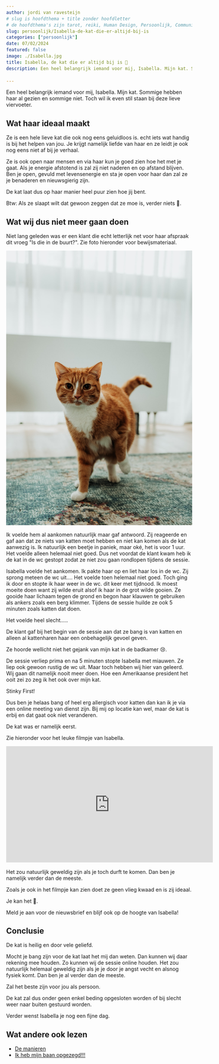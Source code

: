 ```yaml
---
author: jordi van ravesteijn
# slug is hoofdthema + title zonder hoofdletter
# de hoofdthema's zijn tarot, reiki, Human Design, Persoonlijk, Community
slug: persoonlijk/Isabella-de-kat-die-er-altijd-bij-is
categories: ["persoonlijk"]
date: 07/02/2024
featured: false
image: ./Isabella.jpg
title: Isabella, de kat die er altijd bij is 🥰
description: Een heel belangrijk iemand voor mij, Isabella. Mijn kat. Sommige hebben haar al gezien en sommige niet. Toch wil ik even stil staan bij deze lieve viervoeter.

---
```


Een heel belangrijk iemand voor mij, Isabella. Mijn kat. Sommige hebben haar al gezien en sommige niet. Toch wil ik even stil staan bij deze lieve viervoeter.

## Wat haar ideaal maakt

Ze is een hele lieve kat die ook nog eens geluidloos is. echt iets wat handig is bij het helpen van jou. Je krijgt namelijk liefde van haar en ze leidt je ook nog eens niet af bij je verhaal.

Ze is ook open naar mensen en via haar kun je goed zien hoe het met je gaat. Als je energie afstotend is zal zij niet naderen en op afstand blijven. Ben je open, gevuld met levensenergie en sta je open voor haar dan zal ze je benaderen en nieuwsgierig zijn.

De kat laat dus op haar manier heel puur zien hoe jij bent. 

Btw: Als ze slaapt wilt dat gewoon zeggen dat ze moe is, verder niets 🤣.

## Wat wij dus niet meer gaan doen

Niet lang geleden was er een klant die echt letterlijk net voor haar afspraak dit vroeg "Is die in de buurt?". Zie foto hieronder voor bewijsmateriaal.

![Isabella, de kat](./Isabella.jpg)

Ik voelde hem al aankomen natuurlijk maar gaf antwoord. Zij reageerde en gaf aan dat ze niets van katten moet hebben en niet kan komen als de kat aanwezig is. Ik natuurlijk een beetje in paniek, maar oké, het is voor 1 uur. Het voelde alleen helemaal niet goed. Dus net voordat de klant kwam heb ik de kat in de wc gestopt zodat ze niet zou gaan rondlopen tijdens de sessie. 

Isabella voelde het aankomen. Ik pakte haar op en liet haar los in de wc. Zij sprong meteen de wc uit.... Het voelde toen helemaal niet goed. Toch ging ik door en stopte ik haar weer in de wc. dit keer met tijdnood. Ik moest moeite doen want zij wilde eruit alsof ik haar in de grot wilde gooien. Ze gooide haar lichaam tegen de grond en begon haar klauwen te gebruiken als ankers zoals een berg klimmer. Tijdens   de sessie huilde ze ook 5 minuten zoals katten dat doen. 

Het voelde heel slecht.....

De klant gaf bij het begin van de sessie aan dat ze bang is van katten en alleen al kattenharen haar een onbehagelijk gevoel geven.

Ze hoorde wellicht niet het gejank van mijn kat in de badkamer 😢.

De sessie verliep prima en na 5 minuten stopte Isabella met miauwen. Ze liep ook gewoon rustig de wc uit. 
Maar toch hebben wij hier van geleerd. Wij gaan dit namelijk nooit meer doen. Hoe een Amerikaanse president het ooit zei zo zeg ik het ook over mijn kat. 

Stinky First!

Dus ben je helaas bang of heel erg allergisch voor katten dan kan ik je via een online meeting van dienst zijn. Bij mij op locatie kan wel, maar de kat is erbij en dat gaat ook niet veranderen. 

De kat was er namelijk eerst.

Zie hieronder voor het leuke filmpje van Isabella.

<!-- ![Filmpje van Isabella, de kat](./Filmpje_van_Isabella.mp4) -->

<iframe 
 width="560" height="315" src="https://www.youtube.com/embed/6ojp7UqiRn0" frameborder="0" allow="accelerometer; encrypted-media; gyroscope; picture-in-picture" allowfullscreen></iframe>

Het zou natuurlijk geweldig zijn als je toch durft te komen. Dan ben je namelijk verder dan de meeste.

Zoals je ook in het filmpje kan zien doet ze geen vlieg kwaad en is zij ideaal.

Je kan het 🙂.

Meld je aan voor de nieuwsbrief en blijf ook op de hoogte van Isabella!

<div
              class="smj-embed px-3 text-4xl leading-tight font-semibold font-heading"
              data-deploymentid="embed"
              data-surveyid="205593"
            >
</div>

## Conclusie

De kat is heilig en door vele geliefd.

Mocht je bang zijn voor de kat laat het mij dan weten. Dan kunnen wij daar rekening mee houden. Zo kunnen wij de sessie online houden. Het zou natuurlijk helemaal geweldig zijn als je je door je angst vecht en alsnog fysiek komt. Dan ben je al verder dan de meeste.

Zal het beste zijn voor jou als persoon.

De kat zal dus onder geen enkel beding opgesloten worden of bij slecht weer naar buiten gestuurd worden.

Verder wenst Isabella je nog een fijne dag.

## Wat andere ook lezen
<ul>
  <li>
    <a class="text-lg font-medium underline text-brand-copper hover:no-underline" href=../../de-manieren>De manieren
    </a>
  </li>
  <li>
    <a class="text-lg font-medium underline text-brand-copper hover:no-underline" href=../../persoonlijk/ik-heb-mijn-baan-opgezegd/>Ik heb mijn baan opgezegd!!!
    </a>
  </li>
</ul>